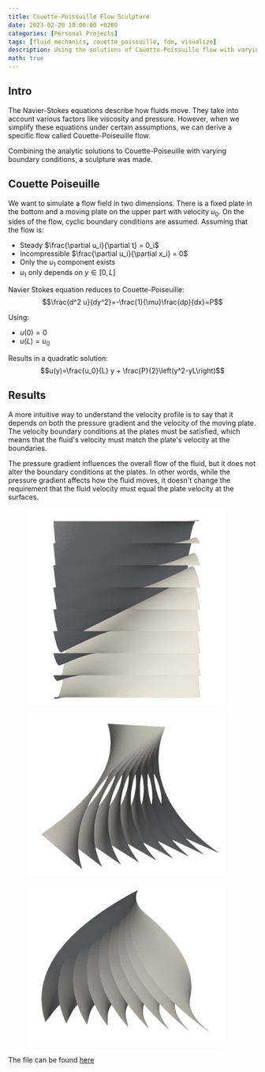 ```yaml
---
title: Couette-Poissuille Flow Sculpture
date: 2023-02-20 10:00:00 +0200
categories: [Personal Projects]
tags: [fluid_mechanics, couette_poissuille, fdm, visualize]
description: Using the solutions of Couette-Poissuille flow with varying boundary conditions to build a nice-looking shape
math: true
---
```

## Intro
The Navier-Stokes equations describe how fluids move. They take into account various factors like viscosity and pressure. However, when we simplify these equations under certain assumptions, we can derive a specific flow called Couette-Poiseuille flow.  

Combining the analytic solutions to Couette-Poiseuille with varying boundary conditions, a sculpture was made.

## Couette Poiseuille
We want to simulate a flow field in two dimensions. There is a fixed plate in the bottom and a moving plate on the upper part with velocity $u_0$. On the sides of the flow, cyclic boundary conditions are assumed. Assuming that the flow is:
- Steady $\frac{\partial u_i}{\partial t} = 0_i$
- Incompressible $\frac{\partial u_i}{\partial x_i} = 0$
- Only the $u_1$ component exists
- $u_1$ only depends on $y \in [0,L]$

Navier Stokes equation reduces to Couette-Poiseuille:  
$$\frac{d^2 u}{dy^2}=-\frac{1}{\mu}\frac{dp}{dx}=P$$

Using:
- $u(0)=0$
- $u(L)=u_0$  

Results in a quadratic solution:  
$$u(y)=\frac{u_0}{L} y + \frac{P}{2}\left(y^2-yL\right)$$

## Results
A more intuitive way to understand the velocity profile is to say that it depends on both the pressure gradient and the velocity of the moving plate. The velocity boundary conditions at the plates must be satisfied, which means that the fluid's velocity must match the plate's velocity at the boundaries.  

The pressure gradient influences the overall flow of the fluid, but it does not alter the boundary conditions at the plates. In other words, while the pressure gradient affects how the fluid moves, it doesn't change the requirement that the fluid velocity must equal the plate velocity at the surfaces.  

<figure>
    <img src="../assets/img/couette/0.png" alt="diagram" width="400"/>
</figure>
<figure>
    <img src="../assets/img/couette/1.png" alt="diagram" width="400"/>
</figure>
<figure>
    <img src="../assets/img/couette/2.png" alt="diagram" width="400"/>
</figure>

The file can be found [here](https://github.com/DanielMezaZ/couette_poiseuille_sculpture/blob/main/sculptureFixedVolume.stl)